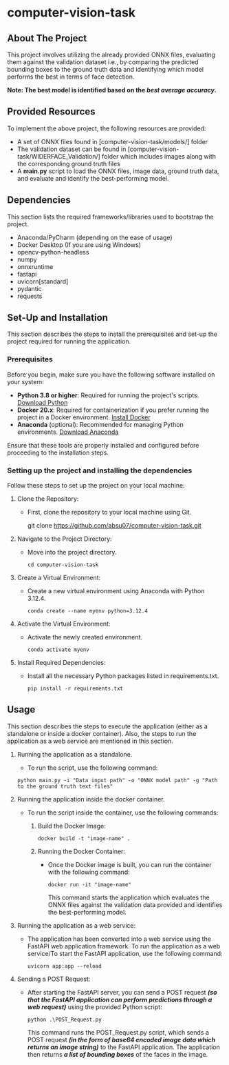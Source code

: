 # computer-vision-task

## About The Project

This project involves utilizing the already provided ONNX files, evaluating them against the validation dataset i.e., by comparing the predicted bounding boxes to the ground truth data and identifying which model performs the best in terms of face detection. 

**Note: The best model is identified based on the _best average accuracy_.**


## Provided Resources

To implement the above project, the following resources are provided:
- A set of ONNX files found in [computer-vision-task/models/] folder
- The validation dataset can be found in [computer-vision-task/WIDERFACE_Validation/] folder which includes images along with the corresponding ground truth files
- A **main.py** script to load the ONNX files, image data, ground truth data, and evaluate and identify the best-performing model.


## Dependencies

This section lists the required frameworks/libraries used to bootstrap the project.

- Anaconda/PyCharm (depending on the ease of usage)
- Docker Desktop (If you are using Windows)
- opencv-python-headless
- numpy
- onnxruntime
- fastapi
- uvicorn[standard]
- pydantic
- requests

## Set-Up and Installation

This section describes the steps to install the prerequisites and set-up the project required for running the application.

### Prerequisites

Before you begin, make sure you have the following software installed on your system:

- **Python 3.8 or higher**: Required for running the project's scripts. [Download Python](https://www.python.org/downloads/)
- **Docker 20.x**: Required for containerization if you prefer running the project in a Docker environment. [Install Docker](https://docs.docker.com/get-docker/)
- **Anaconda** (optional): Recommended for managing Python environments. [Download Anaconda](https://www.anaconda.com/products/distribution)

Ensure that these tools are properly installed and configured before proceeding to the installation steps.

### Setting up the project and installing the dependencies

Follow these steps to set up the project on your local machine:

1. Clone the Repository:
   - First, clone the repository to your local machine using Git.

     git clone https://github.com/absu07/computer-vision-task.git

2. Navigate to the Project Directory:
   - Move into the project directory.

     `cd computer-vision-task`

3. Create a Virtual Environment:
   - Create a new virtual environment using Anaconda with Python 3.12.4.

     `conda create --name myenv python=3.12.4`
   
5. Activate the Virtual Environment:
   - Activate the newly created environment.

     `conda activate myenv`

6. Install Required Dependencies:
   - Install all the necessary Python packages listed in requirements.txt.

     `pip install -r requirements.txt`

## Usage

This section describes the steps to execute the application (either as a standalone or inside a docker container).
Also, the steps to run the application as a web service are mentioned in this section. 

1. Running the application as a standalone.
   - To run the script, use the following command:

   `python main.py -i "Data input path" -o "ONNX model path" -g "Path to the ground truth text files"`

2. Running the application inside the docker container.
   - To run the script inside the container, use the following commands:

      1. Build the Docker Image:
  
         `docker build -t "image-name" .`

      2. Running the Docker Container:
         - Once the Docker image is built, you can run the container with the following command:

           `docker run -it "image-name"`

            This command starts the application which evaluates the ONNX files against the validation data provided and identifies the best-performing model.

3. Running the application as a web service:
   - The application has been converted into a web service using the FastAPI web application framework. To run the application as a web service/To start the FastAPI application, use the following command:
     
     `uvicorn app:app --reload`

4. Sending a POST Request:
   - After starting the FastAPI server, you can send a POST request **_(so that the FastAPI application can perform predictions through a web request)_** using the provided Python script:
     
     `python .\POST_Request.py`

     This command runs the POST_Request.py script, which sends a POST request **_(in the form of base64 encoded image data which returns an image string)_** to the FastAPI application. The application then
     returns **_a list of bounding boxes_** of the faces in the image. 
        









